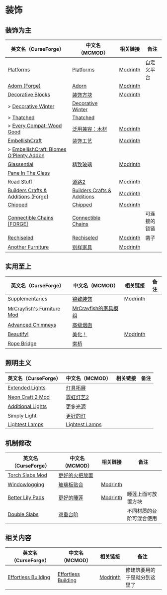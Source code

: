 # 装饰

## 装饰为主

| 英文名（CurseForge）                                                                                                        | 中文名（MCMOD）                                                     | 相关链接                                               | 备注         |
| --------------------------------------------------------------------------------------------------------------------------- | ------------------------------------------------------------------- | ------------------------------------------------------ | ------------ |
| [Platforms](https://www.curseforge.com/minecraft/mc-mods/platforms)                                                         | [Platforms](https://www.mcmod.cn/class/6408.html)                   | [Modrinth](https://modrinth.com/mod/platforms)         | 自定义平台   |
| [Adorn (Forge)](https://www.curseforge.com/minecraft/mc-mods/adorn-for-forge)                                               | [Adorn](https://www.mcmod.cn/class/1848.html)                       | [Modrinth](https://modrinth.com/mod/adorn)             |              |
| [Decorative Blocks](https://www.curseforge.com/minecraft/mc-mods/decorative-blocks)                                         | [装饰方块](https://www.mcmod.cn/class/2900.html)                    | [Modrinth](https://modrinth.com/mod/decorative-blocks) |              |
| > [Decorative Winter](https://www.curseforge.com/minecraft/mc-mods/decorative-winter)                                       | [Decorative Winter](https://www.mcmod.cn/class/6145.html)           |                                                        |              |
| > [Thatched](https://www.curseforge.com/minecraft/mc-mods/thatched)                                                         | [Thatched](https://www.mcmod.cn/class/6123.html)                    |                                                        |              |
| > [Every Compat: Wood Good](https://www.curseforge.com/minecraft/mc-mods/every-compat)                                      | [泛用兼容：木材](https://www.mcmod.cn/class/7096.html)              | [Modrinth](https://modrinth.com/mod/every-compat)      |              |
| [EmbellishCraft](https://www.curseforge.com/minecraft/mc-mods/embellishcraft)                                               | [装饰工艺](https://www.mcmod.cn/class/3001.html)                    | [Modrinth](https://modrinth.com/mod/embellishcraft)    |              |
| > [EmbellishCraft: Biomes O'Plenty Addon](https://www.curseforge.com/minecraft/mc-mods/embellishcraft-biomes-oplenty-addon) |                                                                     |                                                        |              |
| [Glassential](https://www.curseforge.com/minecraft/mc-mods/glassential)                                                     | [精致玻璃](https://www.mcmod.cn/class/1769.html)                    | [Modrinth](https://modrinth.com/mod/glassential)       |              |
| [Pane In The Glass](https://www.curseforge.com/minecraft/mc-mods/pane-in-the-glass)                                         |                                                                     |                                                        |              |
| [Road Stuff](https://www.curseforge.com/minecraft/mc-mods/road-stuff)                                                       | [道路2](https://www.mcmod.cn/class/1418.html)                       | [Modrinth](https://modrinth.com/mod/road-stuff)        |              |
| [Builders Crafts & Additions (Forge)](https://www.curseforge.com/minecraft/mc-mods/buildersaddition)                        | [Builders Crafts & Additions](https://www.mcmod.cn/class/3664.html) | [Modrinth](https://modrinth.com/mod/buildersaddition)  |              |
| [Chipped](https://www.curseforge.com/minecraft/mc-mods/chipped)                                                             | [Chipped](https://www.mcmod.cn/class/4726.html)                     | [Modrinth](https://modrinth.com/mod/chipped)           |              |
| [Connectible Chains [FORGE]](https://www.curseforge.com/minecraft/mc-mods/connectible-chains-forge)                         | [Connectible Chains](https://www.mcmod.cn/class/6259.html)          |                                                        | 可连接的锁链 |
| [Rechiseled](https://www.curseforge.com/minecraft/mc-mods/rechiseled)                                                       | [Rechiseled](https://www.mcmod.cn/class/7032.html)                  | [Modrinth](https://modrinth.com/mod/rechiseled)        | 凿子         |
| [Another Furniture](https://www.curseforge.com/minecraft/mc-mods/another-furniture)                                         | [别样家具](https://www.mcmod.cn/class/7201.html)                    | [Modrinth](https://modrinth.com/mod/another-furniture) |              |

## 实用至上

| 英文名（CurseForge）                                                                                | 中文名（MCMOD）                                             | 相关链接                                             | 备注 |
| --------------------------------------------------------------------------------------------------- | ----------------------------------------------------------- | ---------------------------------------------------- | ---- |
| [Supplementaries](https://www.curseforge.com/minecraft/mc-mods/supplementaries)                     | [锦致装饰](https://www.mcmod.cn/class/3555.html)            | [Modrinth](https://modrinth.com/mod/supplementaries) |      |
| [MrCrayfish's Furniture Mod](https://www.curseforge.com/minecraft/mc-mods/mrcrayfish-furniture-mod) | [MrCrayfish的家具模组](https://www.mcmod.cn/class/263.html) |                                                      |      |
| [Advanced Chimneys](https://www.curseforge.com/minecraft/mc-mods/advanced-chimneys)                 | [高级烟囱](https://www.mcmod.cn/class/1437.html)            |                                                      |      |
| [Beautify!](https://www.curseforge.com/minecraft/mc-mods/beautify-decorate)                         | [美化！](https://www.mcmod.cn/class/7263.html)              | [Modrinth](https://modrinth.com/mod/beautify)        |      |
| [Rope Bridge](https://www.curseforge.com/minecraft/mc-mods/rope-bridge)                             | [索桥](https://www.mcmod.cn/class/1609.html)                |                                                      |      |

## 照明主义

| 英文名（CurseForge）                                                                | 中文名（MCMOD）                                        | 相关链接 | 备注 |
| ----------------------------------------------------------------------------------- | ------------------------------------------------------ | -------- | ---- |
| [Extended Lights](https://www.curseforge.com/minecraft/mc-mods/extended-lights-mod) | [灯具拓展](https://www.mcmod.cn/class/2868.html)       |          |      |
| [Neon Craft 2 Mod](https://www.curseforge.com/minecraft/mc-mods/neon-craft-2-mod)   | [霓虹灯艺2](https://www.mcmod.cn/class/5464.html)      |          |      |
| [Additional Lights](https://www.curseforge.com/minecraft/mc-mods/additional-lights) | [更多光源](https://www.mcmod.cn/class/7886.html)       |          |      |
| [Simply Light](https://www.curseforge.com/minecraft/mc-mods/simply-light)           | [更好的灯](https://www.mcmod.cn/class/2318.html)       |          |      |
| [Lightest Lamps](https://www.curseforge.com/minecraft/mc-mods/lightest-lamps)       | [Lightest Lamps](https://www.mcmod.cn/class/6508.html) |          |      |

## 机制修改

| 英文名（CurseForge）                                                              | 中文名（MCMOD）                                        | 相关链接                                              | 备注                     |
| --------------------------------------------------------------------------------- | ------------------------------------------------------ | ----------------------------------------------------- | ------------------------ |
| [Torch Slabs Mod](https://www.curseforge.com/minecraft/mc-mods/torchslabs-mod)    | [更好的火把放置](https://www.mcmod.cn/class/2579.html) |                                                       |                          |
| [Windowlogging](https://www.curseforge.com/minecraft/mc-mods/windowlogging)       | [玻璃板贴合](https://www.mcmod.cn/class/3354.html)     | [Modrinth](https://modrinth.com/mod/windowlogging)    |                          |
| [Better Lily Pads](https://www.curseforge.com/minecraft/mc-mods/better-lily-pads) | [更好的睡莲](https://www.mcmod.cn/class/9754.html)     | [Modrinth](https://modrinth.com/mod/better-lily-pads) | 睡莲上面可放置方块       |
| [Double Slabs](https://www.curseforge.com/minecraft/mc-mods/double-slabs)         | [双重台阶](https://www.mcmod.cn/class/3328.html)       |                                                       | 不同材质的台阶可混合使用 |

## 相关内容

| 英文名（CurseForge）                                                                    | 中文名（MCMOD）                                             | 相关链接                                                 | 备注                         |
| --------------------------------------------------------------------------------------- | ----------------------------------------------------------- | -------------------------------------------------------- | ---------------------------- |
| [Effortless Building](https://www.curseforge.com/minecraft/mc-mods/effortless-building) | [Effortless Building](https://www.mcmod.cn/class/2177.html) | [Modrinth](https://modrinth.com/mod/effortless-building) | 修建筑要用的于是就分到这里了 |

